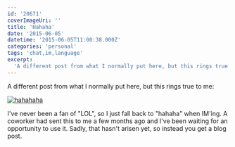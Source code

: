 ```yaml
---
id: '20671'
coverImageUri: ''
title: 'Hahaha'
date: '2015-06-05'
datetime: '2015-06-05T11:00:38.000Z'
categories: 'personal'
tags: 'chat,im,language'
excerpt:
  'A different post from what I normally put here, but this rings true to me…'
---
```


A different post from what I normally put here, but this rings true to me:

[![hahahaha](http://assets.brandonmartinez.com/brandonmartinez/2015/06/anh-bia-facebook__Vtech360.com-32.jpg)](http://assets.brandonmartinez.com/brandonmartinez/2015/06/anh-bia-facebook__Vtech360.com-32.jpg)

I've never been a fan of "LOL", so I just fall back to "hahaha" when IM'ing. A
coworker had sent this to me a few months ago and I've been waiting for an
opportunity to use it. Sadly, that hasn't arisen yet, so instead you get a blog
post.
